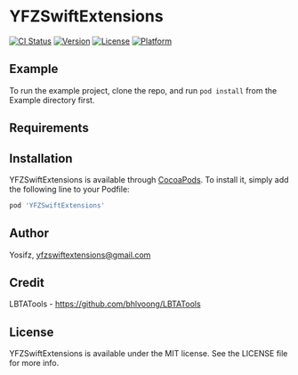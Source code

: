 # YFZSwiftExtensions

[![CI Status](https://img.shields.io/travis/Yosifz8/YFZSwiftExtensions.svg?style=flat)](https://travis-ci.org/Yosifz8/YFZSwiftExtensions)
[![Version](https://img.shields.io/cocoapods/v/YFZSwiftExtensions.svg?style=flat)](https://cocoapods.org/pods/YFZSwiftExtensions)
[![License](https://img.shields.io/cocoapods/l/YFZSwiftExtensions.svg?style=flat)](https://cocoapods.org/pods/YFZSwiftExtensions)
[![Platform](https://img.shields.io/cocoapods/p/YFZSwiftExtensions.svg?style=flat)](https://cocoapods.org/pods/YFZSwiftExtensions)

## Example

To run the example project, clone the repo, and run `pod install` from the Example directory first.

## Requirements

## Installation

YFZSwiftExtensions is available through [CocoaPods](https://cocoapods.org). To install
it, simply add the following line to your Podfile:

```ruby
pod 'YFZSwiftExtensions'
```

## Author

Yosifz, ‫yfzswiftextensions@gmail.com‬

## Credit

LBTATools - https://github.com/bhlvoong/LBTATools

## License

YFZSwiftExtensions is available under the MIT license. See the LICENSE file for more info.

